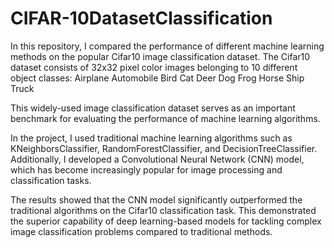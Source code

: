 # CIFAR-10DatasetClassification
In this repository, I compared the performance of different machine learning methods on the popular Cifar10 image classification dataset. The Cifar10 dataset consists of 32x32 pixel color images belonging to 10 different object classes:
Airplane
Automobile
Bird
Cat
Deer
Dog
Frog
Horse
Ship
Truck

This widely-used image classification dataset serves as an important benchmark for evaluating the performance of machine learning algorithms.

In the project, I used traditional machine learning algorithms such as KNeighborsClassifier, RandomForestClassifier, and DecisionTreeClassifier. Additionally, I developed a Convolutional Neural Network (CNN) model, which has become increasingly popular for image processing and classification tasks.

The results showed that the CNN model significantly outperformed the traditional algorithms on the Cifar10 classification task. This demonstrated the superior capability of deep learning-based models for tackling complex image classification problems compared to traditional methods.
